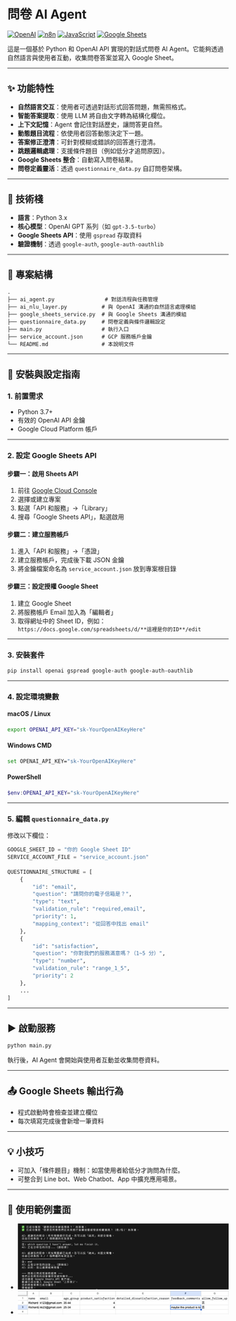 # 問卷 AI Agent

[![OpenAI](https://img.shields.io/badge/OpenAI-Realtime_API-412991?style=flat-square&logo=openai)](https://platform.openai.com/docs/guides/realtime-conversations)
[![n8n](https://img.shields.io/badge/n8n-Workflow_Automation-FF0000?style=flat-square&logo=n8n)](https://n8n.io/)
[![JavaScript](https://img.shields.io/badge/JavaScript-Client_Side-F7DF1E?style=flat-square&logo=javascript)](https://developer.mozilla.org/en-US/docs/Web/JavaScript)
[![Google Sheets](https://img.shields.io/badge/Google_Sheets-Data_Storage-34A853?style=flat-square&logo=googlesheets)](https://www.google.com/sheets/about/)

這是一個基於 Python 和 OpenAI API 實現的對話式問卷 AI Agent。它能夠透過自然語言與使用者互動，收集問卷答案並寫入 Google Sheet。

---

## ✨ 功能特性

- **自然語言交互**：使用者可透過對話形式回答問題，無需照格式。
- **智能答案提取**：使用 LLM 將自由文字轉為結構化欄位。
- **上下文記憶**：Agent 會記住對話歷史，讓問答更自然。
- **動態題目流程**：依使用者回答動態決定下一題。
- **答案修正澄清**：可針對模糊或錯誤的回答進行澄清。
- **跳題邏輯處理**：支援條件題目（例如低分才追問原因）。
- **Google Sheets 整合**：自動寫入問卷結果。
- **問卷定義靈活**：透過 `questionnaire_data.py` 自訂問卷架構。

---

## 🧰 技術棧

- **語言**：Python 3.x
- **核心模型**：OpenAI GPT 系列（如 `gpt-3.5-turbo`）
- **Google Sheets API**：使用 `gspread` 存取資料
- **驗證機制**：透過 `google-auth`, `google-auth-oauthlib`

---

## 📁 專案結構

```
.
├── ai_agent.py                # 對話流程與任務管理
├── ai_nlu_layer.py           # 與 OpenAI 溝通的自然語言處理模組
├── google_sheets_service.py  # 與 Google Sheets 溝通的模組
├── questionnaire_data.py     # 問卷定義與條件邏輯設定
├── main.py                   # 執行入口
├── service_account.json      # GCP 服務帳戶金鑰
└── README.md                 # 本說明文件
```

---

## 🚀 安裝與設定指南

### 1. 前置需求

- Python 3.7+
- 有效的 OpenAI API 金鑰
- Google Cloud Platform 帳戶

---

### 2. 設定 Google Sheets API

#### 步驟一：啟用 Sheets API

1. 前往 [Google Cloud Console](https://console.cloud.google.com/)
2. 選擇或建立專案
3. 點選「API 和服務」→「Library」
4. 搜尋「Google Sheets API」，點選啟用

#### 步驟二：建立服務帳戶

1. 進入「API 和服務」→「憑證」
2. 建立服務帳戶，完成後下載 JSON 金鑰
3. 將金鑰檔案命名為 `service_account.json` 放到專案根目錄

#### 步驟三：設定授權 Google Sheet

1. 建立 Google Sheet
2. 將服務帳戶 Email 加入為「編輯者」
3. 取得網址中的 Sheet ID，例如：  
   `https://docs.google.com/spreadsheets/d/**這裡是你的ID**/edit`

---

### 3. 安裝套件

```bash
pip install openai gspread google-auth google-auth-oauthlib
```

---

### 4. 設定環境變數

#### macOS / Linux

```bash
export OPENAI_API_KEY="sk-YourOpenAIKeyHere"
```

#### Windows CMD

```bash
set OPENAI_API_KEY="sk-YourOpenAIKeyHere"
```

#### PowerShell

```powershell
$env:OPENAI_API_KEY="sk-YourOpenAIKeyHere"
```

---

### 5. 編輯 `questionnaire_data.py`

修改以下欄位：

```python
GOOGLE_SHEET_ID = "你的 Google Sheet ID"
SERVICE_ACCOUNT_FILE = "service_account.json"

QUESTIONNAIRE_STRUCTURE = [
    {
        "id": "email",
        "question": "請問你的電子信箱是？",
        "type": "text",
        "validation_rule": "required,email",
        "priority": 1,
        "mapping_context": "從回答中找出 email"
    },
    {
        "id": "satisfaction",
        "question": "你對我們的服務滿意嗎？（1~5 分）",
        "type": "number",
        "validation_rule": "range_1_5",
        "priority": 2
    },
    ...
]
```

---

## ▶️ 啟動服務

```bash
python main.py
```

執行後，AI Agent 會開始與使用者互動並收集問卷資料。

---

## 📤 Google Sheets 輸出行為

- 程式啟動時會檢查並建立欄位
- 每次填寫完成後會新增一筆資料

---

## 💡 小技巧

- 可加入「條件題目」機制：如當使用者給低分才詢問為什麼。
- 可整合到 Line bot、Web Chatbot、App 中擴充應用場景。

---

## 📸 使用範例畫面

- ![問卷互動範例](問卷使用截圖.png)
- ![Google Sheet 結果](Google%20Sheet結果.png)
